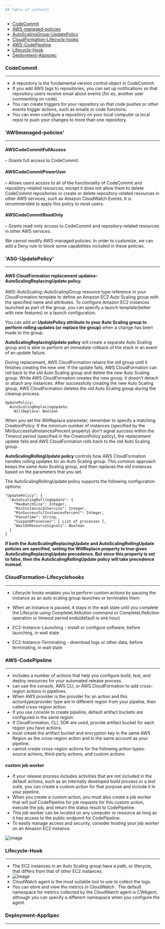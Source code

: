```yaml
---
## Table of contents
---
```

* [CodeCommit](#CodeCommit)
* [AWS-managed-policies](#awsmanaged-policies)
* [AutoScalingGroup-UpdatePolicy](#ASG-UpdatePolicy)
* [CloudFormation-Lifecycle hooks](#CloudFormation-Lifecyclehooks)
* [AWS-CodePipeline](#AWS-CodePipeline)
* [Lifecycle-Hook](#Lifecycle-Hook)
* [Deployment-Appspec](#Deployment-AppSpec)


### CodeCommit
---

- A repository is the fundamental version control object in CodeCommit. 
- If you add AWS tags to repositories, you can set up notifications so that repository users receive email about events (for ex, another user commenting on code).
- You can create triggers for your repository so that code pushes or other events trigger actions, such as emails or code functions. 
- You can even configure a repository on your local computer (a local repo) to push your changes to more than one repository.

### 'AWSmanaged-policies'
---

#### AWSCodeCommitFullAccess 
– Grants full access to CodeCommit. 

#### AWSCodeCommitPowerUser 
– Allows users access to all of the functionality of CodeCommit and repository-related resources,
except it does not allow them to delete CodeCommit repositories or create or delete repository-related resources in other AWS services,
such as Amazon CloudWatch Events. It is recommended to apply this policy to most users.

#### AWSCodeCommitReadOnly 
– Grants read-only access to CodeCommit and repository-related resources in other AWS services.


We cannot modify AWS-managed policies. In order to customize, we can add a Deny rule to block some capabilities included in these policies.


### 'ASG-UpdatePolicy'
---

#### AWS CloudFormation replacement updates– AutoScalingReplacingUpdate policy. 

AWS::AutoScaling::AutoScalingGroup resource type reference in your CloudFormation template to define an Amazon EC2 Auto Scaling group with the specified name and attributes. To configure Amazon EC2 instances launched as part of the group, you can specify a launch template(better with new features) or a launch configuration.

You can add an **UpdatePolicy attribute to your Auto Scaling group to perform rolling updates (or replace the group)** when a change has been made to the group.

**AutoScalingReplacingUpdate policy** will create a separate Auto Scaling group and is able to perform an immediate rollback of the stack in an event of an update failure.

During replacement, AWS CloudFormation retains the old group until it finishes creating the new one. If the update fails, AWS CloudFormation can roll back to the old Auto Scaling group and delete the new Auto Scaling group. While AWS CloudFormation creates the new group, it doesn’t detach or attach any instances. After successfully creating the new Auto Scaling group, AWS CloudFormation deletes the old Auto Scaling group during the cleanup process.

```
UpdatePolicy:
  AutoScalingReplacingUpdate:
    WillReplace: Boolean
```
When you set the WillReplace parameter, remember to specify a matching CreationPolicy. If the minimum number of instances (specified by the MinSuccessfulInstancesPercent property) don’t signal success within the Timeout period (specified in the CreationPolicy policy), the replacement update fails and AWS CloudFormation rolls back to the old Auto Scaling group.


**AutoScalingRollingUpdate policy** controls how AWS CloudFormation handles rolling updates for an Auto Scaling group. This common approach keeps the same Auto Scaling group, and then replaces the old instances based on the parameters that you set.

The AutoScalingRollingUpdate policy supports the following configuration options:
```
"UpdatePolicy": {
  "AutoScalingRollingUpdate": {
    "MaxBatchSize": Integer,
    "MinInstancesInService": Integer,
    "MinSuccessfulInstancesPercent": Integer,
    "PauseTime": String,
    "SuspendProcesses": [ List of processes ],
    "WaitOnResourceSignals": Boolean
  }
}
```

**If both the AutoScalingReplacingUpdate and AutoScalingRollingUpdate policies are specified, setting the WillReplace property to true gives AutoScalingReplacingUpdate precedence. But since this property is set to false, then the AutoScalingRollingUpdate policy will take precedence instead.**


### CloudFormation-Lifecyclehooks 
---
- Lifecycle hooks enables you to perform custom actions by pausing the instance as an auto scaling group launches or terminates them
- When an instance is paused, it stays in the wait state until you complete the Lifecycle using CompleteLifeAction command or CompleteLifeAction operation or timeout period ends(default is one hour)

- EC2-Instance-Launching - install or configure software, before launching, in wait state
- EC2-Instance-Terminating - download logs or other data, before terminating, in wait state

### AWS-CodePipeline
---
-  includes a number of actions that help you configure build, test, and deploy resources for your automated release process.
-  can use the console, AWS CLI, or AWS CloudFormation to add cross-region actions in pipelines.
-  When AWS provider is the provider for an action and this actiontype/provider type are in different region from your pipelne, then called cross-region action.
-  If you use console to create pipeline, default artifact buckets are configured in the same region
-  If CloudFormation, CLI, SDK are used, provide artifact bucket for each region you have actions.
-  must create the artifact bucket and encryption key in the same AWS Region as the cross-region
 action and in the same account as your pipeline.
-  cannot create cross-region actions for the following action types: source actions, third-party actions, and custom actions. 

#### custom job worker

-  If your release process includes activities that are not included in the default actions, such as an internally developed build process or a test suite, you can create a custom action for that purpose and include it in your pipeline. 
-  When you create a custom action, you must also create a job worker that will poll CodePipeline for job requests for this custom action, execute the job, and return the status result to CodePipeline.
-  This job worker can be located on any computer or resource as long as it has access to the public endpoint for CodePipeline. 
-  To easily manage access and security, consider hosting your job worker on an Amazon EC2 instance.

![image](https://user-images.githubusercontent.com/81581601/157349915-ff94a6cf-5272-45e1-a993-ae87f764bb3f.png)


### Lifecycle-Hook
---
- The EC2 instances in an Auto Scaling group have a path, or lifecycle, that differs from that of other EC2 instances.
- ![image](https://user-images.githubusercontent.com/81581601/156870225-90dc753b-1b27-4e13-9a2a-b256afdb9a24.png)
- CloudWatch agent is the most suitable tool to use to collect the logs.
- You can store and view the metrics in CloudWatch . The default namespace for metrics collected by the CloudWatch agent is CWAgent, although you can specify a     different namespace when you configure the agent.
 
### Deployment-AppSpec
---



